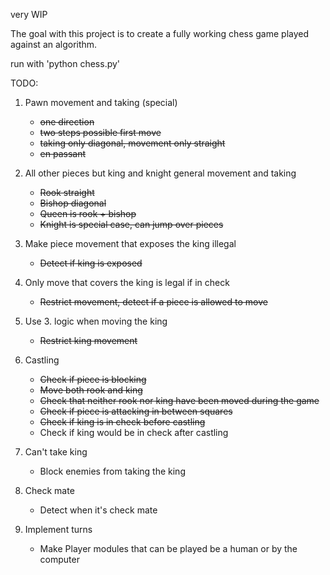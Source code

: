 very WIP

The goal with this project is to create a fully working chess game played against an algorithm.


run with 'python chess.py'

TODO:

1. Pawn movement and taking (special)
    * ~~one direction~~
    * ~~two steps possible first move~~
    * ~~taking only diagonal, movement only straight~~
    * ~~en passant~~

2. All other pieces but king and knight general movement and taking
    * ~~Rook straight~~
    * ~~Bishop diagonal~~
    * ~~Queen is rook + bishop~~
    * ~~Knight is special case, can jump over pieces~~

3. Make piece movement that exposes the king illegal
    * ~~Detect if king is exposed~~

4. Only move that covers the king is legal if in check
    * ~~Restrict movement, detect if a piece is allowed to move~~

5. Use 3. logic when moving the king
    * ~~Restrict king movement~~

6. Castling
    * ~~Check if piece is blocking~~
    * ~~Move both rook and king~~
    * ~~Check that neither rook nor king have been moved during the game~~
    * ~~Check if piece is attacking in between squares~~
    * ~~Check if king is in check before castling~~
    * Check if king would be in check after castling

7. Can't take king
    * Block enemies from taking the king

8. Check mate
    * Detect when it's check mate

9. Implement turns
    * Make Player modules that can be played be a human or by the computer



